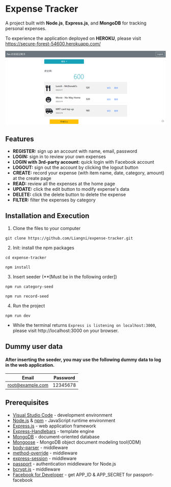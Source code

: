 # Expense Tracker
A project built with **Node.js**, **Express.js**, and **MongoDB** for tracking personal expenses.

To experience the application deployed on **HEROKU**, please visit https://secure-forest-54600.herokuapp.com/

![image](/public/images/home-pic.PNG)

## Features
*  **REGISTER:** sign up an account with name, email, password
*  **LOGIN:** sign in to review your own expenses
*  **LOGIN with 3rd-party account:** quick login with Facebook account
*  **LOGOUT:** sign out the account by clicking the logout button
*  **CREATE:** record your expense (with item name, date, category, amount) at the create page 
*  **READ:** review all the expenses at the home page
*  **UPDATE:** click the edit button to modify expense's data
*  **DELETE:** click the delete button to delete the expense
*  **FILTER:** filter the expenses by category

## Installation and Execution
1.  Clone the files to your computer
```
git clone https://github.com/Liangni/expense-tracker.git
```
2. Init: install the npm packages
```
cd expense-tracker
```
```
npm install
```
3. Insert seeder (**[Must be in the following order])
```
npm run category-seed
```
```
npm run record-seed
```
4. Run the project
```
npm run dev
```
- While the terminal returns `Express is listening on localhost:3000`, please visit http://localhost:3000 on your browser.


## Dummy user data
#### After inserting the seeder, you may use the following dummy data to log in the web application.
| Email              | Password |
| -------------------| ---------|
| root@example.com   | 12345678 |



## Prerequisites
*  [Visual Studio Code](https://code.visualstudio.com/) - development environment
*  [Node.js](https://nodejs.org/en/) & [npm](https://www.npmjs.com/) - JavaScript runtime environment
*  [Express.js](https://expressjs.com/) - web application framework
*  [Express-Handlebars](https://www.npmjs.com/package/express-handlebars) - template engine
*  [MongoDB](https://www.mongodb.com/) - document-oriented database
*  [Mongoose](https://mongoosejs.com/) - MongoDB object document modeling tool(ODM)
*  [body-parser](https://www.npmjs.com/package/body-parser) - middleware
*  [method-override](https://www.npmjs.com/package/method-override) - middleware
*  [express-session](https://www.npmjs.com/package/express-session) - middleware
*  [passport](http://www.passportjs.org/) - authentication middleware for Node.js
*  [bcrypt.js](https://www.npmjs.com/package/bcryptjs) - middleware
*  [Facebook for Developer](https://developers.facebook.com/) - get APP_ID & APP_SECRET for passport-facebook
